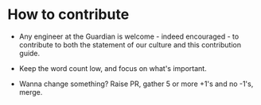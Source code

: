 How to contribute
=================
- Any engineer at the Guardian is welcome - indeed encouraged - to contribute to both the statement of our culture and this contribution guide.

- Keep the word count low, and focus on what's important.

- Wanna change something? Raise PR, gather 5 or more +1's and no -1's, merge. 
